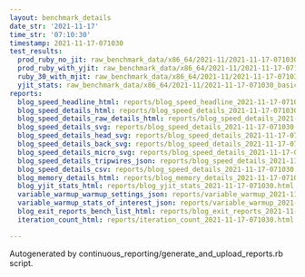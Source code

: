 ```yaml
---
layout: benchmark_details
date_str: '2021-11-17'
time_str: '07:10:30'
timestamp: 2021-11-17-071030
test_results:
  prod_ruby_no_jit: raw_benchmark_data/x86_64/2021-11/2021-11-17-071030_basic_benchmark_prod_ruby_no_jit.json
  prod_ruby_with_yjit: raw_benchmark_data/x86_64/2021-11/2021-11-17-071030_basic_benchmark_prod_ruby_with_yjit.json
  ruby_30_with_mjit: raw_benchmark_data/x86_64/2021-11/2021-11-17-071030_basic_benchmark_ruby_30_with_mjit.json
  yjit_stats: raw_benchmark_data/x86_64/2021-11/2021-11-17-071030_basic_benchmark_yjit_stats.json
reports:
  blog_speed_headline_html: reports/blog_speed_headline_2021-11-17-071030.html
  blog_speed_details_html: reports/blog_speed_details_2021-11-17-071030.html
  blog_speed_details_raw_details_html: reports/blog_speed_details_2021-11-17-071030.raw_details.html
  blog_speed_details_svg: reports/blog_speed_details_2021-11-17-071030.svg
  blog_speed_details_head_svg: reports/blog_speed_details_2021-11-17-071030.head.svg
  blog_speed_details_back_svg: reports/blog_speed_details_2021-11-17-071030.back.svg
  blog_speed_details_micro_svg: reports/blog_speed_details_2021-11-17-071030.micro.svg
  blog_speed_details_tripwires_json: reports/blog_speed_details_2021-11-17-071030.tripwires.json
  blog_speed_details_csv: reports/blog_speed_details_2021-11-17-071030.csv
  blog_memory_details_html: reports/blog_memory_details_2021-11-17-071030.html
  blog_yjit_stats_html: reports/blog_yjit_stats_2021-11-17-071030.html
  variable_warmup_warmup_settings_json: reports/variable_warmup_2021-11-17-071030.warmup_settings.json
  variable_warmup_stats_of_interest_json: reports/variable_warmup_2021-11-17-071030.stats_of_interest.json
  blog_exit_reports_bench_list_html: reports/blog_exit_reports_2021-11-17-071030.bench_list.html
  iteration_count_html: reports/iteration_count_2021-11-17-071030.html

---
```

Autogenerated by continuous_reporting/generate_and_upload_reports.rb script.
